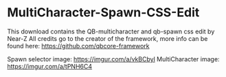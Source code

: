 # MultiCharacter-Spawn-CSS-Edit
This download contains the QB-multicharacter and qb-spawn css edit by Near-Z
All credits go to the creator of the framework, more info can be found here: https://github.com/qbcore-framework

Spawn selector image: https://imgur.com/a/vkBCbyl
MultiCharacter image: https://imgur.com/a/tPNH6C4
